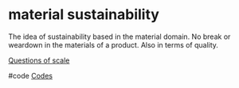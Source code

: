 # material sustainability
The idea of sustainability based in the material domain. No break or weardown in the materials of a product. Also in terms of quality.

[Questions of scale](output/themes/Questions%20of%20scale.md)

#code [Codes](output/codes/Codes.md)